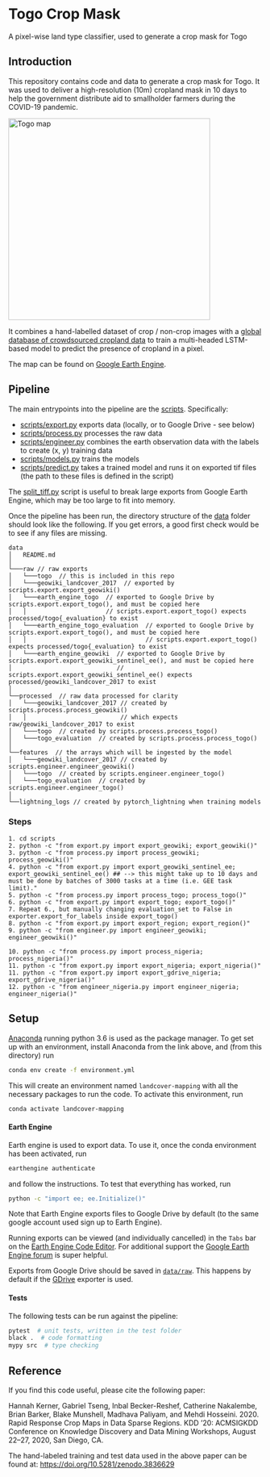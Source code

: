 # Togo Crop Mask

A pixel-wise land type classifier, used to generate a crop mask for Togo

## Introduction

This repository contains code and data to generate a crop mask for Togo.
It was used to deliver a high-resolution (10m) cropland mask in 10 days to help the government distribute aid to smallholder farmers during the COVID-19 pandemic.

<img src="diagrams/togo_map.jpg" alt="Togo map" height="400px"/>

It combines a hand-labelled dataset of crop / non-crop images with a [global database of crowdsourced cropland data](https://doi.pangaea.de/10.1594/PANGAEA.873912)
to train a multi-headed LSTM-based model to predict the presence of cropland in a pixel.

The map can be found on [Google Earth Engine](https://code.earthengine.google.com/5d8ff282e63c26610b7cd3b4a989929c).

## Pipeline

The main entrypoints into the pipeline are the [scripts](scripts). Specifically:

* [scripts/export.py](scripts/export.py) exports data (locally, or to Google Drive - see below)
* [scripts/process.py](scripts/process.py) processes the raw data
* [scripts/engineer.py](scripts/engineer.py) combines the earth observation data with the labels to create (x, y) training data
* [scripts/models.py](scripts/models.py) trains the models
* [scripts/predict.py](scripts/predict.py) takes a trained model and runs it on exported tif files (the path to these files is defined in the script)

The [split_tiff.py](scripts/split_tiff.py) script is useful to break large exports from Google Earth Engine, which may
be too large to fit into memory.

Once the pipeline has been run, the directory structure of the [data](data) folder should look like the following. If you get errors, a good first check would be to see if any files are missing.

```
data
│   README.md
│
└───raw // raw exports
│   └───togo  // this is included in this repo
│   └───geowiki_landcover_2017  // exported by scripts.export.export_geowiki()
│   └───earth_engine_togo  // exported to Google Drive by scripts.export.export_togo(), and must be copied here
│   │                      // scripts.export.export_togo() expects processed/togo{_evaluation} to exist
│   └───earth_engine_togo_evaluation  // exported to Google Drive by scripts.export.export_togo(), and must be copied here
│   │                                 // scripts.export.export_togo() expects processed/togo{_evaluation} to exist
│   └───earth_engine_geowiki  // exported to Google Drive by scripts.export.export_geowiki_sentinel_ee(), and must be copied here
│                             // scripts.export.export_geowiki_sentinel_ee() expects processed/geowiki_landcover_2017 to exist
│
└──processed  // raw data processed for clarity
│   └───geowiki_landcover_2017 // created by scripts.process.process_geowiki()
│   │                          // which expects raw/geowiki_landcover_2017 to exist
│   └───togo  // created by scripts.process.process_togo()
│   └───togo_evaluation  // created by scripts.process.process_togo()
│
└──features  // the arrays which will be ingested by the model
│   └───geowiki_landcover_2017 // created by scripts.engineer.engineer_geowiki()
│   └───togo  // created by scripts.engineer.engineer_togo()
│   └───togo_evaluation  // created by scripts.engineer.engineer_togo()
│
└──lightning_logs // created by pytorch_lightning when training models
```

### Steps
```
1. cd scripts
2. python -c "from export.py import export_geowiki; export_geowiki()"
3. python -c "from process.py import process_geowiki; process_geowiki()"
4. python -c "from export.py import export_geowiki_sentinel_ee; export_geowiki_sentinel_ee() ## --> this might take up to 10 days and must be done by batches of 3000 tasks at a time (i.e. GEE task limit)."
5. python -c "from process.py import process_togo; process_togo()"
6. python -c "from export.py import export_togo; export_togo()"
7. Repeat 6., but manually changing evaluation_set to False in exporter.export_for_labels inside export_togo() 
8. python -c "from export.py import export_region; export_region()"
9. python -c "from engineer.py import engineer_geowiki; engineer_geowiki()"

10. python -c "from process.py import process_nigeria; process_nigeria()"
11. python -c "from export.py import export_nigeria; export_nigeria()"
11. python -c "from export.py import export_gdrive_nigeria; export_gdrive_nigeria()"
12. python -c "from engineer_nigeria.py import engineer_nigeria; engineer_nigeria()"
```

## Setup

[Anaconda](https://www.anaconda.com/download/#macos) running python 3.6 is used as the package manager. To get set up
with an environment, install Anaconda from the link above, and (from this directory) run

```bash
conda env create -f environment.yml
```
This will create an environment named `landcover-mapping` with all the necessary packages to run the code. To
activate this environment, run

```bash
conda activate landcover-mapping
```

#### Earth Engine

Earth engine is used to export data. To use it, once the conda environment has been activated, run

```bash
earthengine authenticate
```

and follow the instructions. To test that everything has worked, run

```bash
python -c "import ee; ee.Initialize()"
```

Note that Earth Engine exports files to Google Drive by default (to the same google account used sign up to Earth Engine).

Running exports can be viewed (and individually cancelled) in the `Tabs` bar on the [Earth Engine Code Editor](https://code.earthengine.google.com/).
For additional support the [Google Earth Engine forum](https://groups.google.com/forum/#!forum/google-earth-engine-developers) is super
helpful.

Exports from Google Drive should be saved in [`data/raw`](data/raw).
This happens by default if the [GDrive](src/exporters/gdrive.py) exporter is used.

#### Tests

The following tests can be run against the pipeline:

```bash
pytest  # unit tests, written in the test folder
black .  # code formatting
mypy src  # type checking
```

## Reference

If you find this code useful, please cite the following paper:

Hannah Kerner, Gabriel Tseng, Inbal Becker-Reshef, Catherine Nakalembe, Brian Barker, Blake Munshell, Madhava Paliyam, and Mehdi Hosseini. 2020. Rapid Response Crop Maps in Data Sparse Regions. KDD ’20: ACMSIGKDD Conference on Knowledge Discovery and Data Mining Workshops, August 22–27, 2020, San Diego, CA.

The hand-labeled training and test data used in the above paper can be found at: https://doi.org/10.5281/zenodo.3836629
